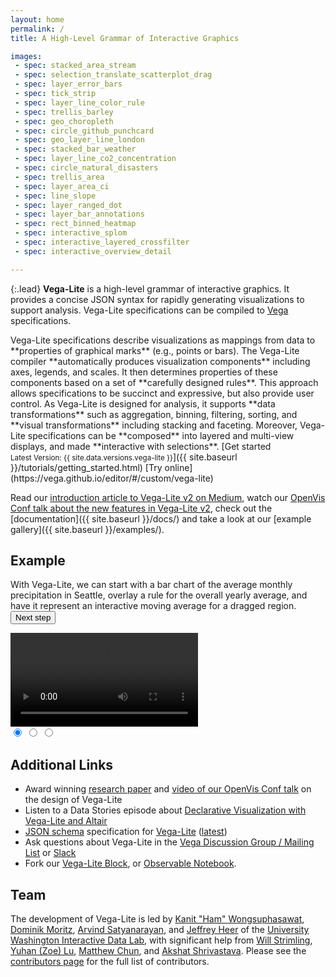 ```yaml
---
layout: home
permalink: /
title: A High-Level Grammar of Interactive Graphics

images:
 - spec: stacked_area_stream
 - spec: selection_translate_scatterplot_drag
 - spec: layer_error_bars
 - spec: tick_strip
 - spec: layer_line_color_rule
 - spec: trellis_barley
 - spec: geo_choropleth
 - spec: circle_github_punchcard
 - spec: geo_layer_line_london
 - spec: stacked_bar_weather
 - spec: layer_line_co2_concentration
 - spec: circle_natural_disasters
 - spec: trellis_area
 - spec: layer_area_ci
 - spec: line_slope
 - spec: layer_ranged_dot
 - spec: layer_bar_annotations
 - spec: rect_binned_heatmap
 - spec: interactive_splom
 - spec: interactive_layered_crossfilter
 - spec: interactive_overview_detail

---
```


{:.lead}
**Vega-Lite** is a high-level grammar of interactive graphics. It provides a concise JSON syntax for rapidly generating visualizations to support analysis. Vega-Lite specifications can be compiled to [Vega](http://vega.github.io/vega) specifications.


<span class="lead-columns">
  <span>
    Vega-Lite specifications describe visualizations as mappings from data to **properties of graphical marks** (e.g., points or bars). The Vega-Lite compiler **automatically produces visualization components** including axes, legends, and scales. It then determines properties of these components based on a set of **carefully designed rules**. This approach allows specifications to be succinct and expressive, but also provide user control. As Vega-Lite is designed for analysis, it supports **data transformations** such as aggregation, binning, filtering, sorting, and **visual transformations** including stacking and faceting. Moreover, Vega-Lite specifications can be **composed** into layered and multi-view displays, and made **interactive with selections**.
  </span>
  <span class="lead-buttons">
    [Get started<br><small>Latest Version: {{ site.data.versions.vega-lite }}</small>]({{ site.baseurl }}/tutorials/getting_started.html)
    [Try online](https://vega.github.io/editor/#/custom/vega-lite)
  </span>
</span>

Read our [introduction article to Vega-Lite v2 on Medium](https://medium.com/@uwdata/de6661c12d58), watch our [OpenVis Conf talk about the new features in Vega-Lite v2](https://www.youtube.com/watch?v=9uaHRWj04D4), check out the [documentation]({{ site.baseurl }}/docs/) and take a look at our [example gallery]({{ site.baseurl }}/examples/).

## Example

<div id="carousel" class="carousel">
  <p>
    With Vega-Lite, we can start with a <a class="slide-nav" data-slide="0" data-state="active">bar chart of the average monthly precipitation</a> in Seattle, <a class="slide-nav" data-slide="1">overlay a rule for the overall yearly average</a>, and have it represent <a class="slide-nav" data-slide="2">an interactive moving average for a dragged region</a>. <button class="next-slide">Next step</button>
  </p>

  <div class="slides">
    <div class="slide" data-state="active">
      <div class="vl-example" data-name="bar_month"></div>
    </div>
    <div class="slide">
      <div class="vl-example" data-name="layer_bar_month"></div>
    </div>
    <div class="slide video-demo">
      <div class="vl-example" data-name="selection_layer_bar_month"></div>
      <video loop>
        <source src="{{ site.baseurl }}/site/static/moving-avg.mp4" type="video/mp4">
      </video>
    </div>
  </div>
  <div class="indicators">
    <input class="indicator" name="indicator" data-slide="0" data-state="active" checked type="radio" />
    <input class="indicator" name="indicator" data-slide="1" type="radio" />
    <input class="indicator" name="indicator" data-slide="2" type="radio" />
  </div>
</div>

## Additional Links

- Award winning [research paper](http://idl.cs.washington.edu/papers/vega-lite) and [video of our OpenVis Conf talk](https://www.youtube.com/watch?v=9uaHRWj04D4) on the design of Vega-Lite
- Listen to a Data Stories episode about [Declarative Visualization with Vega-Lite and Altair](http://datastori.es/121-declarative-visualization-with-vega-lite-and-altair-with-dominik-moritz-jacob-vanderplas-kanit-ham-wongsuphasawat/)
- [JSON schema](http://json-schema.org/) specification for [Vega-Lite](https://github.com/vega/schema) ([latest](https://vega.github.io/schema/vega-lite/v2.json))
- Ask questions about Vega-Lite in the [Vega Discussion Group / Mailing List](http://bit.ly/vega-discuss) or [Slack](https://join.slack.com/t/vega-js/shared_invite/enQtMzg1ODUzMzM5OTcwLTJlZjJmNzI1OWJkNDY5MzNmYjYwYzQ0OGM3NzMzOThjMjhjMDRmN2JiMTYxNTlhODE4YmZlOTAzOGI4OTRiZGU)
- Fork our [Vega-Lite Block](https://bl.ocks.org/domoritz/455e1c7872c4b38a58b90df0c3d7b1b9), or [Observable Notebook](https://beta.observablehq.com/@domoritz/vega-lite-demo).


## Team

The development of Vega-Lite is led by [Kanit "Ham" Wongsuphasawat](https://twitter.com/kanitw), [Dominik Moritz](https://twitter.com/domoritz), [Arvind Satyanarayan](https://twitter.com/arvindsatya1), and [Jeffrey Heer](https://twitter.com/jeffrey_heer) of the [University Washington Interactive Data Lab](https://idl.cs.washington.edu), with significant help from [Will Strimling](https://willium.com), [Yuhan (Zoe) Lu](https://github.com/YuhanLu), [Matthew Chun](http://mattwchun.com/), and [Akshat Shrivastava](https://github.com/AkshatSh).
Please see the [contributors page](https://github.com/vega/vega-lite/graphs/contributors) for the full list of contributors.
